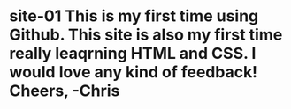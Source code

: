 # site-01 This is my first time using Github. This site is also my first time really leaqrning HTML and CSS. I would love any kind of feedback! Cheers, -Chris
